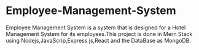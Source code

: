 # Employee-Management-System
Employee Management System is a system that is designed for a Hotel Management System for its employees.This project is done in Mern Stack using Nodejs,JavaScrip,Express js,React and the DataBase as MongoDB.
